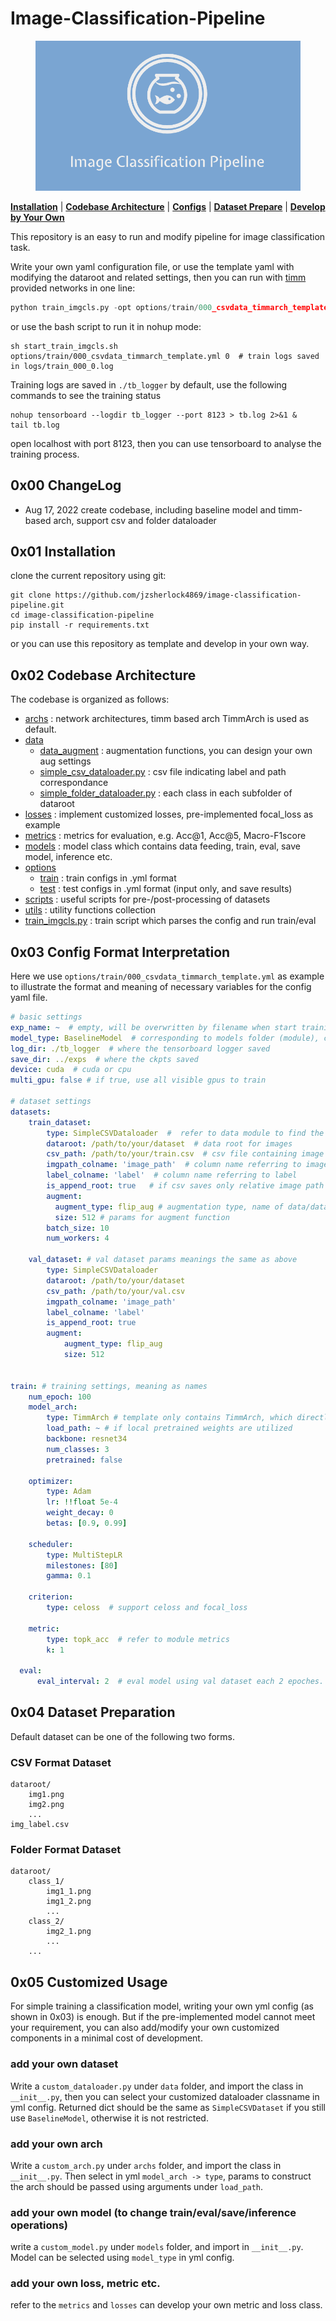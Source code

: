 # Image-Classification-Pipeline

<p align="center">
  <img src="./assets/imgclspipeline.png" height=240>

[**Installation**](#0x01-installation) | [**Codebase Architecture**](#0x02-codebase-architecture) | [**Configs**](#0x03-config-format-interpretation) | [**Dataset Prepare**](#0x04-dataset-preparation) | [**Develop by Your Own**](#0x05-customized-usage)



This repository is an easy to run and modify pipeline for image classification task.

Write your own yaml configuration file, or use the template yaml with modifying the dataroot and related settings, then you can run with [timm](https://timm.fast.ai/) provided networks in one line:

```python
python train_imgcls.py -opt options/train/000_csvdata_timmarch_template.yml
```

or use the bash script to run it in nohup mode:

```shell
sh start_train_imgcls.sh options/train/000_csvdata_timmarch_template.yml 0  # train logs saved in logs/train_000_0.log
```

Training logs are saved in `./tb_logger` by default, use the following commands to see the training status

```shell
nohup tensorboard --logdir tb_logger --port 8123 > tb.log 2>&1 &
tail tb.log
```

open localhost with port 8123, then you can use tensorboard to analyse the training process.



## 0x00 ChangeLog

- Aug 17, 2022  create codebase, including baseline model and timm-based arch, support csv and folder dataloader



## 0x01 Installation

clone the current repository using git:
```
git clone https://github.com/jzsherlock4869/image-classification-pipeline.git
cd image-classification-pipeline
pip install -r requirements.txt
```

or you can use this repository as template and develop in your own way.

## 0x02 Codebase Architecture
The codebase is organized as follows:
+ [archs](./archs/) : network architectures, timm based arch TimmArch is used as default.
+ [data](./data/)
    + [data_augment](./data/data_augment/) : augmentation functions, you can design your own aug settings
    + [simple_csv_dataloader.py](./data/simple_csv_dataloader.py) : csv file indicating label and path correspondance
    + [simple_folder_dataloader.py](./data/simple_folder_dataloader.py) : each class in each subfolder of dataroot
+ [losses](./losses/) : implement customized losses, pre-implemented focal_loss as example
+ [metrics](./metrics/) : metrics for evaluation, e.g. Acc@1, Acc@5, Macro-F1score
+ [models](./models/) : model class which contains data feeding, train, eval, save model, inference etc.
+ [options](./options/)
    + [train](./options/train/) : train configs in .yml format
    + [test](./options/test/) : test configs in .yml format (input only, and save results)
+ [scripts](./scripts/) : useful scripts for pre-/post-processing of datasets
+ [utils](./utils/) : utility functions collection
+ [train_imgcls.py](./train_imgcls.py) : train script which parses the config and run train/eval


## 0x03 Config Format Interpretation

Here we use `options/train/000_csvdata_timmarch_template.yml` as example to illustrate the format and meaning of necessary variables for the config yaml file.

```yaml
# basic settings
exp_name: ~  # empty, will be overwritten by filename when start training
model_type: BaselineModel  # corresponding to models folder (module), currently only basemodel
log_dir: ./tb_logger  # where the tensorboard logger saved
save_dir: ../exps  # where the ckpts saved
device: cuda  # cuda or cpu
multi_gpu: false # if true, use all visible gpus to train

# dataset settings
datasets:
    train_dataset:
        type: SimpleCSVDataloader  #  refer to data module to find the implemented dataloaders
        dataroot: /path/to/your/dataset  # data root for images
        csv_path: /path/to/your/train.csv  # csv file containing image path and labels
        imgpath_colname: 'image_path'  # column name referring to image path
        label_colname: 'label'  # column name referring to label
        is_append_root: true   # if csv saves only relative image path w.r.t. dataroot, set true
        augment:
          augment_type: flip_aug # augmentation type, name of data/data_augment/*.py
          size: 512 # params for augment function
        batch_size: 10
        num_workers: 4

    val_dataset: # val dataset params meanings the same as above
        type: SimpleCSVDataloader
        dataroot: /path/to/your/dataset
        csv_path: /path/to/your/val.csv
        imgpath_colname: 'image_path'
        label_colname: 'label'
        is_append_root: true
        augment:
            augment_type: flip_aug
            size: 512


train: # training settings, meaning as names
    num_epoch: 100
    model_arch:
        type: TimmArch # template only contains TimmArch, which directly implements network using timm
        load_path: ~ # if local pretrained weights are utilized
        backbone: resnet34
        num_classes: 3
        pretrained: false

    optimizer:
        type: Adam
        lr: !!float 5e-4
        weight_decay: 0
        betas: [0.9, 0.99]

    scheduler:
        type: MultiStepLR
        milestones: [80]
        gamma: 0.1

    criterion:
        type: celoss  # support celoss and focal_loss

    metric:
        type: topk_acc  # refer to module metrics
        k: 1

  eval:
      eval_interval: 2  # eval model using val dataset each 2 epoches.
```


## 0x04 Dataset Preparation

Default dataset can be one of the following two forms.

### CSV Format Dataset

```
dataroot/
    img1.png
    img2.png
    ...
img_label.csv
```

### Folder Format Dataset

```
dataroot/
    class_1/
        img1_1.png
        img1_2.png
        ...
    class_2/
        img2_1.png
        ...
    ...
```

## 0x05 Customized Usage

For simple training a classification model, writing your own yml config (as shown in 0x03) is enough. But if the pre-implemented model cannot meet your requirement, you can also add/modify your own customized components in a minimal cost of development.

### add your own dataset

Write a `custom_dataloader.py` under `data` folder, and import the class in `__init__.py`, then you can select your customized dataloader classname in yml config.
Returned dict should be the same as `SimpleCSVDataset` if you still use `BaselineModel`, otherwise it is not restricted.

### add your own arch

Write a `custom_arch.py` under `archs` folder, and import the class in `__init__.py`. Then select in yml `model_arch -> type`, params to construct the arch should be passed using arguments under `load_path`.

### add your own model (to change train/eval/save/inference operations)

write a `custom_model.py` under `models` folder, and import in `__init__.py`. Model can be selected using `model_type` in yml config.

### add your own loss, metric etc.

refer to the `metrics` and `losses` can develop your own metric and loss class.
